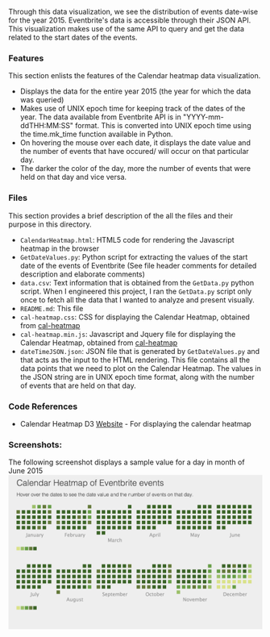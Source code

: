 Through this data visualization, we see the distribution of events date-wise for the year 2015. Eventbrite's data is accessible through their JSON API. This visualization makes use of the same API to query and get the data related to the start dates of the events. 

### Features
This section enlists the features of the Calendar heatmap data visualization. 
* Displays the data for the entire year 2015 (the year for which the data was queried)
* Makes use of UNIX epoch time for keeping track of the dates of the year. The data available from Eventbrite API is in "YYYY-mm-ddTHH:MM:SS" format. This is converted into UNIX epoch time using the time.mk_time function available in Python.
* On hovering the mouse over each date, it displays the date value and the number of events that have occured/ will occur on that particular day.
* The darker the color of the day, more the number of events that were held on that day and vice versa.

### Files
This section provides a brief description of the all the files and their purpose in this directory. 
* `CalendarHeatmap.html`: HTML5 code for rendering the Javascript heatmap in the browser
* `GetDateValues.py`: Python script for extracting the values of the start date of the events of Eventbrite (See file header  comments for detailed description and elaborate comments)
* `data.csv`: Text information that is obtained from the `GetData.py` python script. When I engineered this project, I ran the `GetData.py` script only once to fetch all the data that I wanted to analyze and present visually. 
* `README.md`: This file
* `cal-heatmap.css`: CSS for displaying the Calendar Heatmap, obtained from [cal-heatmap](http://kamisama.github.io/cal-heatmap/)
* `cal-heatmap.min.js`: Javascript and Jquery file for displaying the Calendar Heatmap, obtained from [cal-heatmap](http://kamisama.github.io/cal-heatmap/)
* `dateTimeJSON.json`: JSON file that is generated by `GetDateValues.py` and that acts as the input to the HTML rendering. This file contains all the data points that we need to plot on the Calendar Heatmap. The values in the JSON string are in UNIX epoch time format, along with the number of events that are held on that day.

### Code References
* Calendar Heatmap D3 [Website](http://kamisama.github.io/cal-heatmap/) - For displaying the calendar heatmap

### Screenshots: 
The following screenshot displays a sample value for a day in month of June 2015
 ![My image](https://github.com/vanshady/Eventbrite_Data_Vis/blob/master/images%2FCalendarJune.png)
